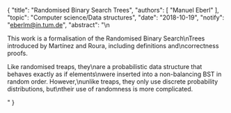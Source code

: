 {
    "title": "Randomised Binary Search Trees",
    "authors": [
        "Manuel Eberl"
    ],
    "topic": "Computer science/Data structures",
    "date": "2018-10-19",
    "notify": "eberlm@in.tum.de",
    "abstract": "\n<p>This work is a formalisation of the Randomised Binary Search\nTrees introduced by Martínez and Roura, including definitions and\ncorrectness proofs.</p> <p>Like randomised treaps, they\nare a probabilistic data structure that behaves exactly as if elements\nwere inserted into a non-balancing BST in random order. However,\nunlike treaps, they only use discrete probability distributions, but\ntheir use of randomness is more complicated.</p>"
}